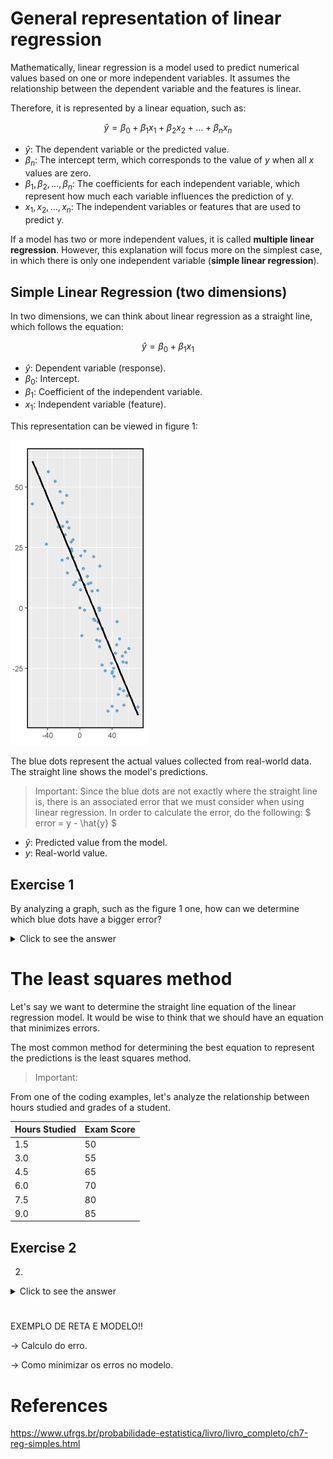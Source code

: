 # General representation of linear regression

Mathematically, linear regression is a model used to predict numerical values based on one or more independent variables. It assumes the relationship between the dependent variable and the features is linear.

Therefore, it is represented by a linear equation, such as:

$$
\hat{y} = \beta_0 + \beta_1 x_1 + \beta_2 x_2 + \dots + \beta_n x_n
$$

- $\hat{y}$: The dependent variable or the predicted value.
- $\beta_n$: The intercept term, which corresponds to the value of $y$ when all $x$ values are zero.
- $\beta_1, \beta_2, \dots, \beta_n$: The coefficients for each independent variable, which represent how much each variable influences the prediction of y.
- $x_1, x_2, \dots, x_n$: The independent variables or features that are used to predict y.

If a model has two or more independent values, it is called **multiple linear regression**. However, this explanation will focus more on the simplest case, in which there is only one independent variable (**simple linear regression**).

## Simple Linear Regression (two dimensions)

In two dimensions, we can think about linear regression as a straight line, which follows the equation:

$$
\hat{y} = \beta_0 + \beta_1 x_1
$$

- $\hat{y}$: Dependent variable (response).
- $\beta_0$: Intercept.
- $\beta_1$: Coefficient of the independent variable.
- $x_1$: Independent variable (feature).

This representation can be viewed in figure 1:

![Figure 1](Figures/figure1.png)

The blue dots represent the actual values collected from real-world data. The straight line shows the model's predictions.

> Important: Since the blue dots are not exactly where the straight line is, there is an associated error that we must consider when using linear regression. In order to calculate the error, do the following: 
$
error = y - \hat{y} 
$
- $\hat{y}$: Predicted value from the model.
- $y$: Real-world value. 

## Exercise 1

By analyzing a graph, such as the figure 1 one, how can we determine which blue dots have a bigger error?
<details>
  <summary>Click to see the answer</summary>
  The farther from the straight line the dot is, the bigger the error. Our goal is to have the blue dots as close as possible to the line, as this makes the model more accurate.
</details>

# The least squares method

Let's say we want to determine the straight line equation of the linear regression model. It would be wise to think that we should have an equation that minimizes errors.

The most common method for determining the best equation to represent the predictions is the least squares method.

> Important: 



From one of the coding examples, let's analyze the relationship between hours studied and grades of a student.

| Hours Studied | Exam Score |
|--------------|------------|
| 1.5          | 50         |
| 3.0          | 55         |
| 4.5          | 65         |
| 6.0          | 70         |
| 7.5          | 80         |
| 9.0          | 85         |


## Exercise 2

2. 
<details>
  <summary>Click to see the answer</summary>
  
</details>

# 

EXEMPLO DE RETA E MODELO!!

-> Calculo do erro.

-> Como minimizar os erros no modelo.

# References
https://www.ufrgs.br/probabilidade-estatistica/livro/livro_completo/ch7-reg-simples.html

